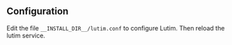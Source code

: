 ## Configuration

Edit the file `__INSTALL_DIR__/lutim.conf` to configure Lutim.
Then reload the lutim service.
